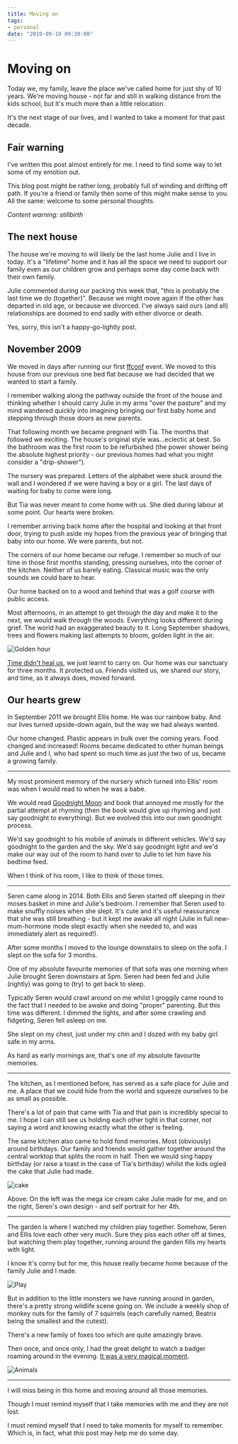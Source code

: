 ```yaml
---
title: Moving on
tags:
- personal
date: "2019-09-19 09:30:00"
---
```


# Moving on

Today we, my family, leave the place we've called home for just shy of 10 years. We're moving house - not far and still in walking distance from the kids school, but it's much more than a little relocation.

It's the next stage of our lives, and I wanted to take a moment for that past decade.

<!--more-->

## Fair warning

I've written this post almost entirely for me. I need to find some way to let some of my emotion out.

This blog post might be rather long, probably full of winding and drifting off path. If you're a friend or family then some of this might make sense to you. All the same: welcome to some personal thoughts.

_Content warning: stillbirth_

## The next house

The house we're moving to will likely be the last home Julie and I live in today. It's a "lifetime" home and it has all the space we need to support our family even as our children grow and perhaps some day come back with their own family.

Julie commented during our packing this week that, "this is probably the last time we do (together)". Because we might move again if the other has departed in old age, or because we divorced. I've always said ours (and all) relationships are doomed to end sadly with either divorce or death.

Yes, sorry, this isn't a happy-go-lightly post.

## November 2009

We moved in days after running our first [ffconf](https://ffconf.org/history) event. We moved to this house from our previous one bed flat because we had decided that we wanted to start a family.

I remember walking along the pathway outside the front of the house and thinking whether I should carry Julie in my arms "over the pasture" and my mind wandered quickly into imagining bringing our first baby home and stepping through those doors as new parents.

That following month we became pregnant with Tia. The months that followed we exciting. The house's original style was…eclectic at best. So the bathroom was the first room to be refurbished (the power shower being the absolute highest priority - our previous homes had what you might consider a "drip-shower").

The nursery was prepared. Letters of the alphabet were stuck around the wall and I wondered if we were having a boy or a girl. The last days of waiting for baby to come were long.

But Tia was never meant to come home with us. She died during labour at some point. Our hearts were broken.

I remember arriving back home after the hospital and looking at that front door, trying to push aside my hopes from the previous year of bringing that baby into our home. We were parents, but not.

The corners of our home became our refuge. I remember so much of our time in those first months standing, pressing ourselves, into the corner of the kitchen. Neither of us barely eating. Classical music was the only sounds we could bare to hear.

Our home backed on to a wood and behind that was a golf course with public access.

Most afternoons, in an attempt to get through the day and make it to the next, we would walk through the woods. Everything looks different during grief. The world had an exaggerated beauty to it. Long September shadows, trees and flowers making last attempts to bloom, golden light in the air.

![Golden hour](/images/moving-on/golden.jpg)

[Time didn't heal us](https://remysharp.com/2014/08/11/time-doesnt-heal), we just learnt to carry on. Our home was our sanctuary for three months. It protected us. Friends visited us, we shared our story, and time, as it always does, moved forward.

## Our hearts grew

In September 2011 we brought Ellis home. He was our rainbow baby. And our lives turned upside-down again, but the way we had always wanted.

Our home changed. Plastic appears in bulk over the coming years. Food changed and increased! Rooms became dedicated to other human beings and Julie and I, who had spent so much time as just the two of us, became a growing family.

---

My most prominent memory of the nursery which turned into Ellis' room was when I would read to when he was a babe.

We would read [Goodnight Moon](https://www.goodreads.com/book/show/32929.Goodnight_Moon) and book that annoyed me mostly for the partial attempt at rhyming (then the book would give up rhyming and just say goodnight to everything). But we evolved this into our own goodnight process.

We'd say goodnight to his mobile of animals in different vehicles. We'd say goodnight to the garden and the sky. We'd say goodnight light and we'd make our way out of the room to hand over to Julie to let him have his bedtime feed.

When I think of his room, I like to think of those times.

---

Seren came along in 2014. Both Ellis and Seren started off sleeping in their moses basket in mine and Julie's bedroom. I remember that Seren used to make snuffly noises when she slept. It's cute and it's useful reassurance that she was still breathing - but it kept me awake all night (Julie in full new-mum-hormone mode slept exactly when she needed to, and was immediately alert as required!).

After some months I moved to the lounge downstairs to sleep on the sofa. I slept on the sofa for 3 months.

One of my absolute favourite memories of that sofa was one morning when Julie brought Seren downstairs at 5pm. Seren had been fed and Julie (rightly) was going to (try) to get back to sleep.

Typically Seren would crawl around on me whilst I groggily came round to the fact that I needed to be awake and doing "proper" parenting. But this time was different. I dimmed the lights, and after some crawling and fidgeting, Seren fell asleep on me.

She slept on my chest, just under my chin and I dozed with my baby girl safe in my arms.

As hard as early mornings are, that's one of my absolute favourite memories.

---

The kitchen, as I mentioned before, has served as a safe place for Julie and me. A place that we could hide from the world and squeeze ourselves to be as small as possible.

There's a lot of pain that came with Tia and that pain is incredibly special to me. I hope I can still see us holding each other tight in that corner, not saying a word and knowing exactly what the other is feeling.

The same kitchen also came to hold fond memories. Most (obviously) around birthdays. Our family and friends would gather together around the central worktop that splits the room in half. Then we would sing happy birthday (or raise a toast in the case of Tia's birthday) whilst the kids ogled the cake that Julie had made.

![cake](/images/moving-on/cake.jpg)

Above: On the left was the mega ice cream cake Julie made for me, and on the right, Seren's own design - and self portrait for her 4th.

---

The garden is where I watched my children play together. Somehow, Seren and Ellis love each other very much. Sure they piss each other off at times, but watching them play together, running around the garden fills my hearts with light.

I know it's corny but for me, this house really became home because of the family Julie and I made.

![Play](/images/moving-on/play.jpg)

But in addition to the little monsters we have running around in garden, there's a pretty strong wildlife scene going on. We include a weekly shop of monkey nuts for the family of 7 squirrels (each carefully named, Beatrix being the smallest and the cutest).

There's a new family of foxes too which are quite amazingly brave.

Then once, and once only, I had the great delight to watch a badger roaming around in the evening. [It was a very magical moment](https://youtu.be/Jua6nCWvd5M).

![Animals](/images/moving-on/animals.jpg)

---

I will miss being in this home and moving around all those memories.

Though I must remind myself that I take memories with me and they are not lost.

I must remind myself that I need to take moments for myself to remember. Which is, in fact, what _this_ post may help me do some day.
